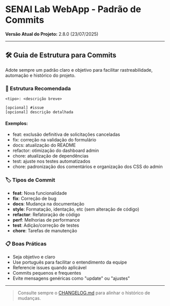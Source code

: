 # SENAI Lab WebApp - Padrão de Commits

**Versão Atual do Projeto:** 2.8.0 (23/07/2025)

---

## 🛠️ Guia de Estrutura para Commits

Adote sempre um padrão claro e objetivo para facilitar rastreabilidade, automação e histórico do projeto.

### 🔗 Estrutura Recomendada

```
<tipo>: <descrição breve>

[opcional] #issue
[opcional] descrição detalhada
```

#### Exemplos:
- feat: exclusão definitiva de solicitações canceladas
- fix: correção na validação do formulário
- docs: atualização do README
- refactor: otimização do dashboard admin
- chore: atualização de dependências
- test: ajuste nos testes automatizados
- chore: padronização dos comentários e organização dos CSS do admin

### 🏷️ Tipos de Commit
- **feat**: Nova funcionalidade
- **fix**: Correção de bug
- **docs**: Mudança na documentação
- **style**: Formatação, identação, etc (sem alteração de código)
- **refactor**: Refatoração de código
- **perf**: Melhorias de performance
- **test**: Adição/correção de testes
- **chore**: Tarefas de manutenção

### 📋 Boas Práticas
- Seja objetivo e claro
- Use português para facilitar o entendimento da equipe
- Referencie issues quando aplicável
- Commits pequenos e frequentes
- Evite mensagens genéricas como "update" ou "ajustes"

---

> Consulte sempre o [CHANGELOG.md](../CHANGELOG.md) para alinhar o histórico de mudanças.
